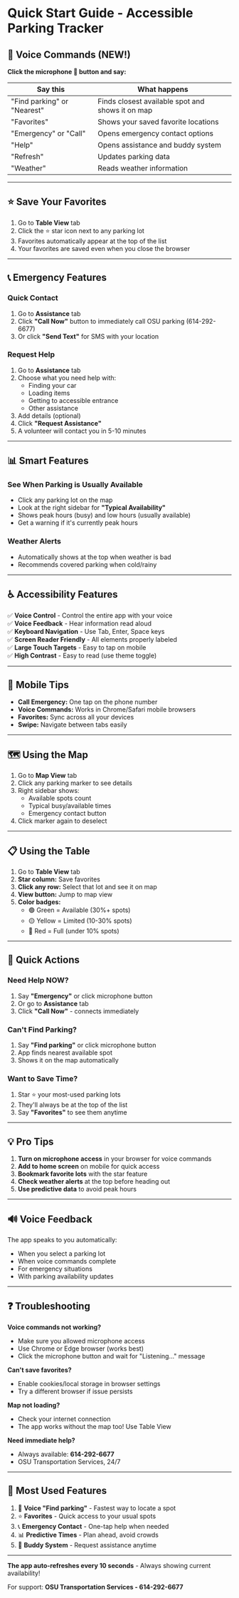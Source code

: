 # Quick Start Guide - Accessible Parking Tracker

## 🎤 Voice Commands (NEW!)

**Click the microphone 🎤 button and say:**

| Say this | What happens |
|----------|-------------|
| "Find parking" or "Nearest" | Finds closest available spot and shows it on map |
| "Favorites" | Shows your saved favorite locations |
| "Emergency" or "Call" | Opens emergency contact options |
| "Help" | Opens assistance and buddy system |
| "Refresh" | Updates parking data |
| "Weather" | Reads weather information |

---

## ⭐ Save Your Favorites

1. Go to **Table View** tab
2. Click the ⭐ star icon next to any parking lot
3. Favorites automatically appear at the top of the list
4. Your favorites are saved even when you close the browser

---

## 📞 Emergency Features

### Quick Contact
1. Go to **Assistance** tab
2. Click **"Call Now"** button to immediately call OSU parking (614-292-6677)
3. Or click **"Send Text"** for SMS with your location

### Request Help
1. Go to **Assistance** tab  
2. Choose what you need help with:
   - Finding your car
   - Loading items
   - Getting to accessible entrance
   - Other assistance
3. Add details (optional)
4. Click **"Request Assistance"**
5. A volunteer will contact you in 5-10 minutes

---

## 📊 Smart Features

### See When Parking is Usually Available
- Click any parking lot on the map
- Look at the right sidebar for **"Typical Availability"**
- Shows peak hours (busy) and low hours (usually available)
- Get a warning if it's currently peak hours

### Weather Alerts
- Automatically shows at the top when weather is bad
- Recommends covered parking when cold/rainy

---

## ♿ Accessibility Features

✅ **Voice Control** - Control the entire app with your voice  
✅ **Voice Feedback** - Hear information read aloud  
✅ **Keyboard Navigation** - Use Tab, Enter, Space keys  
✅ **Screen Reader Friendly** - All elements properly labeled  
✅ **Large Touch Targets** - Easy to tap on mobile  
✅ **High Contrast** - Easy to read (use theme toggle)

---

## 📱 Mobile Tips

- **Call Emergency:** One tap on the phone number
- **Voice Commands:** Works in Chrome/Safari mobile browsers
- **Favorites:** Sync across all your devices
- **Swipe:** Navigate between tabs easily

---

## 🗺️ Using the Map

1. Go to **Map View** tab
2. Click any parking marker to see details
3. Right sidebar shows:
   - Available spots count
   - Typical busy/available times
   - Emergency contact button
4. Click marker again to deselect

---

## 📋 Using the Table

1. Go to **Table View** tab
2. **Star column:** Save favorites
3. **Click any row:** Select that lot and see it on map
4. **View button:** Jump to map view
5. **Color badges:**
   - 🟢 Green = Available (30%+ spots)
   - 🟡 Yellow = Limited (10-30% spots)
   - 🔴 Red = Full (under 10% spots)

---

## 🚨 Quick Actions

### Need Help NOW?
1. Say **"Emergency"** or click microphone button
2. Or go to **Assistance** tab
3. Click **"Call Now"** - connects immediately

### Can't Find Parking?
1. Say **"Find parking"** or click microphone button
2. App finds nearest available spot
3. Shows it on the map automatically

### Want to Save Time?
1. Star ⭐ your most-used parking lots
2. They'll always be at the top of the list
3. Say **"Favorites"** to see them anytime

---

## 💡 Pro Tips

1. **Turn on microphone access** in your browser for voice commands
2. **Add to home screen** on mobile for quick access
3. **Bookmark favorite lots** with the star feature
4. **Check weather alerts** at the top before heading out
5. **Use predictive data** to avoid peak hours

---

## 🔊 Voice Feedback

The app speaks to you automatically:
- When you select a parking lot
- When voice commands complete
- For emergency situations
- With parking availability updates

---

## ❓ Troubleshooting

**Voice commands not working?**
- Make sure you allowed microphone access
- Use Chrome or Edge browser (works best)
- Click the microphone button and wait for "Listening..." message

**Can't save favorites?**
- Enable cookies/local storage in browser settings
- Try a different browser if issue persists

**Map not loading?**
- Check your internet connection
- The app works without the map too! Use Table View

**Need immediate help?**
- Always available: **614-292-6677**
- OSU Transportation Services, 24/7

---

## 🎯 Most Used Features

1. 🎤 **Voice "Find parking"** - Fastest way to locate a spot
2. ⭐ **Favorites** - Quick access to your usual spots  
3. 📞 **Emergency Contact** - One-tap help when needed
4. 📊 **Predictive Times** - Plan ahead, avoid crowds
5. 🤝 **Buddy System** - Request assistance anytime

---

**The app auto-refreshes every 10 seconds** - Always showing current availability!

For support: **OSU Transportation Services - 614-292-6677**
